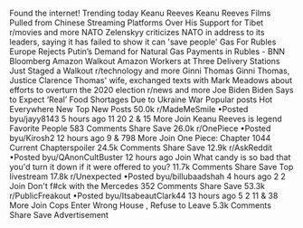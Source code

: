 Found the internet!
Trending today
Keanu Reeves
Keanu Reeves Films Pulled from Chinese Streaming Platforms Over His Support for Tibet
r/movies and more
NATO
Zelenskyy criticizes NATO in address to its leaders, saying it has failed to show it can 'save people'
Gas For Rubles
Europe Rejects Putin’s Demand for Natural Gas Payments in Rubles - BNN Bloomberg
Amazon Walkout
Amazon Workers at Three Delivery Stations Just Staged a Walkout
r/technology and more
Ginni Thomas
Ginni Thomas, Justice Clarence Thomas' wife, exchanged texts with Mark Meadows about efforts to overturn the 2020 election
r/news and more
Joe Biden
Biden Says to Expect ‘Real’ Food Shortages Due to Ukraine War
Popular posts
Hot
Everywhere
New
Top
New Posts
50.0k
r/MadeMeSmile
•Posted byu/jayy8143
5 hours ago
11
20
2
& 15 More
Join
Keanu Reeves is legend
 Favorite People 
583 Comments
Share
Save
26.0k
r/OnePiece
•Posted byu/Kirosh2
12 hours ago
9
& 798 More
Join
One Piece: Chapter 1044
Current Chapterspoiler
24.5k Comments
Share
Save
12.9k
r/AskReddit
•Posted byu/QAnonCultBuster
12 hours ago
Join
What candy is so bad that you'd turn it down if it were offered to you?
11.7k Comments
Share
Save
Top livestream
17.8k
r/Unexpected
•Posted byu/billubaadshah
4 hours ago
2
2
Join
Don't f#ck with the Mercedes
352 Comments
Share
Save
53.3k
r/PublicFreakout
•Posted byu/ItsabeautClark44
13 hours ago
5
2
11
& 38 More
Join
Cops Enter Wrong House , Refuse to Leave
5.3k Comments
Share
Save
Advertisement